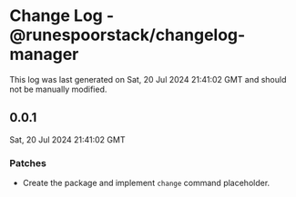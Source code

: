 # Change Log - @runespoorstack/changelog-manager

This log was last generated on Sat, 20 Jul 2024 21:41:02 GMT and should not be manually modified.

## 0.0.1
Sat, 20 Jul 2024 21:41:02 GMT

### Patches

- Create the package and implement `change` command placeholder.

